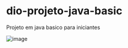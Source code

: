 # dio-projeto-java-basic
Projeto em java basico para iniciantes


![image](https://github.com/YuriiSantos/dio-projeto-java-basic/assets/99293275/79e797cf-e655-43e5-80c8-fb4d27c2633f)



